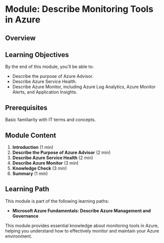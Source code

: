 # Module: Describe Monitoring Tools in Azure

## Overview

## Learning Objectives

By the end of this module, you'll be able to:

- Describe the purpose of Azure Advisor.
- Describe Azure Service Health.
- Describe Azure Monitor, including Azure Log Analytics, Azure Monitor Alerts, and Application Insights.

## Prerequisites

Basic familiarity with IT terms and concepts.

## Module Content

1. **Introduction** (1 min)
2. **Describe the Purpose of Azure Advisor** (2 min)
3. **Describe Azure Service Health** (2 min)
4. **Describe Azure Monitor** (3 min)
5. **Knowledge Check** (3 min)
6. **Summary** (1 min)

## Learning Path

This module is part of the following learning paths:

- **Microsoft Azure Fundamentals: Describe Azure Management and Governance**

This module provides essential knowledge about monitoring tools in Azure, helping you understand how to effectively monitor and maintain your Azure environment.
